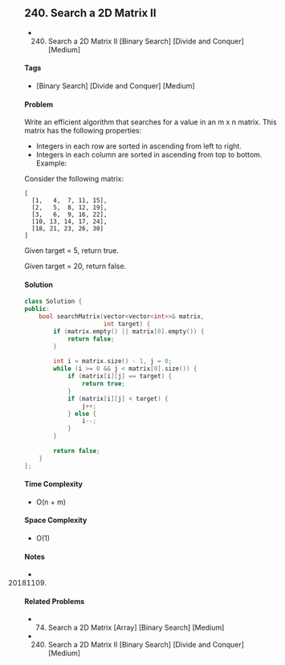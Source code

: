 ## 240. Search a 2D Matrix II
- 240. Search a 2D Matrix II [Binary Search] [Divide and Conquer] [Medium]

#### Tags
- [Binary Search] [Divide and Conquer] [Medium]

#### Problem
Write an efficient algorithm that searches for a value in an m x n matrix. This matrix has the following properties:

- Integers in each row are sorted in ascending from left to right.
- Integers in each column are sorted in ascending from top to bottom.
Example:

Consider the following matrix:

    [
      [1,   4,  7, 11, 15],
      [2,   5,  8, 12, 19],
      [3,   6,  9, 16, 22],
      [10, 13, 14, 17, 24],
      [18, 21, 23, 26, 30]
    ]

Given target = 5, return true.

Given target = 20, return false.

#### Solution
``` C++
class Solution {
public:
    bool searchMatrix(vector<vector<int>>& matrix, 
                      int target) {
        if (matrix.empty() || matrix[0].empty()) {
            return false;
        }
        
        int i = matrix.size() - 1, j = 0;
        while (i >= 0 && j < matrix[0].size()) {
            if (matrix[i][j] == target) {
                return true;
            }
            if (matrix[i][j] < target) {
                j++;
            } else {
                i--;
            }
        }
        
        return false;
    }
};
```

#### Time Complexity
- O(n + m)

#### Space Complexity
- O(1)

#### Notes
- 20181109.

#### Related Problems
- 74. Search a 2D Matrix [Array] [Binary Search] [Medium]
- 240. Search a 2D Matrix II [Binary Search] [Divide and Conquer] [Medium]
